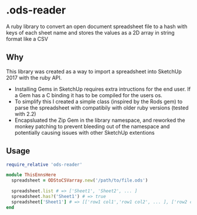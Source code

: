 # .ods-reader
A ruby library to convert an open document spreadsheet file to a hash with keys of each sheet name and stores the values as a 2D array in string format like a CSV

## Why 
This library was created as a way to import a spreadsheet into SketchUp 2017 with the ruby API.
- Installing Gems in SketchUp requires extra intructions for the end user. If a Gem has a C binding it has to be compiled for the users os.
- To simplify this I created a simple class (inspired by the Rods gem) to parse the spreadsheet with compatibily with older ruby versions (tested with 2.2)
- Encapsluated the Zip Gem in the library namespace, and reworked the monkey patching to prevent bleeding out of the namespace and potentially causing issues with other SketchUp extentions

## Usage

  ```ruby
  require_relative 'ods-reader'

  module ThisEnnsHere
    spreadsheet = ODStoCSVarray.new('/path/to/file.ods')
  
    spreadsheet.list # => ['Sheet1', 'Sheet2', ... ]
    spreadsheet.has?('Sheet1') # => true
    spreadsheet['Sheet1'] # => [['row1 col1','row1 col2', ... ], ['row2 col1','row2 col2', ... ], ... ]
  end
  ```
